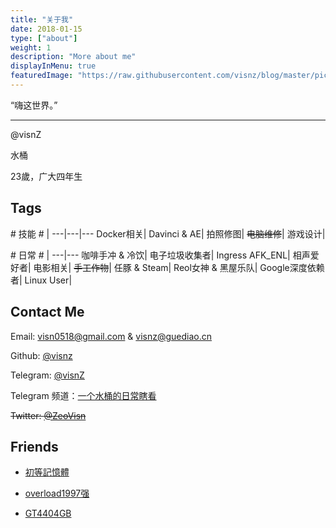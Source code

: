 ```yaml
---
title: "关于我"
date: 2018-01-15
type: ["about"]
weight: 1
description: "More about me"
displayInMenu: true
featuredImage: "https://raw.githubusercontent.com/visnz/blog/master/pics/oldicon/avater.jpg"
---
```


“嗨这世界。”

---

@visnZ

水桶

23歲，广大四年生

## Tags

\# 技能 \# |
---|---|---
Docker相关|
Davinci & AE|
拍照修图|
~~电脑维修~~|
游戏设计|


\# 日常 \# |
---|---
咖啡手冲 & 冷饮|
电子垃圾收集者|
Ingress AFK_ENL|
相声爱好者|
电影相关|
~~手工作物~~|
任豚 & Steam|
Reol女神 & 黑屋乐队|
Google深度依赖者|
Linux User|


## Contact Me

Email: visn0518@gmail.com & visnz@guediao.cn

Github: [@visnz](https://github.com/visnz)

Telegram: [@visnZ](https://t.me/visnZ)

Telegram 频道：[一个水桶的日常瞎看](https://t.me/visnview)

~~Twitter: [@ZeoVisn](https://twitter.com/ZeoVisn)~~

## Friends

- [初等記憶體](axionl.github.io)

- [overload1997强](blog.csdn.net/overload1997)

- [GT4404GB](http://gt4404gb.top/)